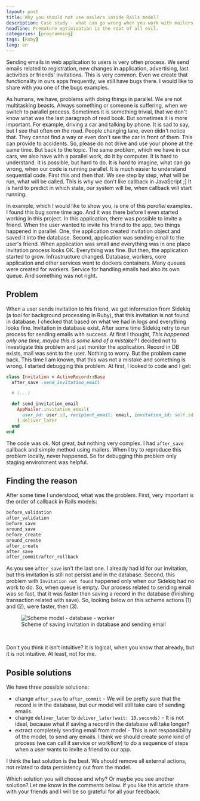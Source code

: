 ```yaml
---
layout: post
title: Why you should not use mailers inside Rails model?
description: Case study - what can go wrong when you work with mailers and workers in the same time in Rails?
headline: Premature optimization is the root of all evil.
categories: [programming]
tags: [Ruby]
lang: en
---
```


Sending emails in web application to users is very often process. We send emails related to registration, new changes in application, advertising, last activities or friends' invitations. This is very common. Even we create that functionality in ours apps frequently, we still have bugs there. I would like to share with you one of the bugs examples.

As humans, we have, problems with doing things in parallel. We are not multitasking beasts. Always something or someone is suffering, when we switch to parallel process. Sometimes it is something trivial, that we don't know what was the last paragraph of read book. But sometimes it is more important. For example, driving a car and talking by phone. It is sad to say, but I see that often on the road. People changing lane, even didn't notice that. They cannot find a way or even don't see the car in front of them. This can provide to accidents. So, please do not drive and use your phone at the same time. But back to the topic. The same problem, which we have in our cars, we also have with a parallel work, do it by computer. It is hard to understand. It is possible, but hard to do. It is hard to imagine, what can go wrong, when our code is running parallel. It is much easier to understand sequential code. First this and then that. We see step by step, what will be run, what will be called. This is why we don't like callback in JavaScript ;] It is hard to predict in which state, our system will be, when callback will start running.

In example, which I would like to show you, is one of this _parallel_ examples. I found this bug some time ago. And it was there before I even started working in this project. In this application, there was possible to invite a friend. When the user wanted to invite his friend to the app, two things happened in parallel. One, the application created invitation object and saved it into the database. Second, application was sending email to the user's friend. When application was small and everything was in one place invitation process looks OK. Everything was fine. But then, the application started to grow. Infrastructure changed. Database, workers, core application and other services went to dockers containers. Many queues were created for workers. Service for handling emails had also its own queue. And something was not right.

## Problem

When a user sends invitation to his friend, we get information from Sidekiq (a tool for background processing in Ruby), that this invitation is not found in database. I checked that based on what we had in logs and everything looks fine. Invitation in database exist. After some time Sidekiq retry to run process for sending emails with success. At first I thought, _This happened only one time, maybe this is some kind of a  mistake?_ I decided not to investigate this problem and just monitor the application. Record in DB exists, mail was sent to the user. Nothing to worry. But the problem came back. This time I am known, that this was not a mistake and something is wrong. I started debugging this problem. At first, I looked to code and I get:

```ruby
class Invitation < ActiveRecord::Base
  after_save :send_invitation_email

  # (...)

  def send_invitation_email
    AppMailer.invitation_email(
      user_id: user.id, recipient_email: email, invitation_id: self.id
    ).deliver_later
  end
end
```

The code was ok. Not great, but nothing very complex. I had `after_save` callback and simple method using mailers. When I try to reproduce this problem locally, never happened. So for debugging this problem only staging environment was helpful.

## Finding the reason

After some time I understood, what was the problem. First, very important is the order of callback in Rails models:

```ruby
before_validation
after_validation
before_save
around_save
before_create
around_create
after_create
after_save
after_commit/after_rollback
```

As you see `after_save` isn't the last one. I already had id for our invitation, but this invitation is still not persist and in the database. Second, this problem with `Invitation not found` happened only when our Sidekiq had no work to do. So, when queue is empty. Our process related to sending email was so fast, that it was faster than saving a record in the database (finishing transaction related with save). So, looking below on this scheme actions (1) and (2), were faster, then (3).

<figure>
  <img src="{{ site.baseurl_root }}/images/rails-mailer-problem/mailer-in-rails-model.jpg" alt='Scheme model - database - worker'>
  <figcaption>Scheme of saving invitation in database and sending email</figcaption>
</figure>
<br>

Don't you think it isn't intuitive? It is logical, when you know that already, but it is not intuitive. At least, not for me.

## Posible solutions

We have three possible solutions:

- change `after_save` to `after_commit`  - We will be pretty sure that the record is in the database, but our model will still take care of sending emails.
- change `deliver_later` to `deliver_later(wait: 10.seconds)` - It is not ideal, because what if saving a record in the database will take longer?
- extract completely sending email from model - This is not responsibility of the model, to send any emails. I think we should create some kind of process (we can call it service or workflow) to do a sequence of steps when a user wants to invite a friend to our app.

I think the last solution is the best. We should remove all external actions, not related to data persistency out from the model.

Which solution you will choose and why? Or maybe you see another solution? Let me know in the comments below. If you like this article share with your friends and I will be so grateful for all your feedback.
